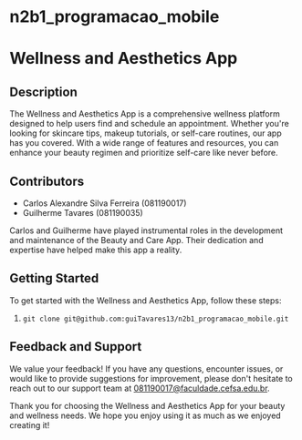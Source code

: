 # n2b1_programacao_mobile

# Wellness and Aesthetics App

## Description

The Wellness and Aesthetics App is a comprehensive wellness platform designed to help users find and schedule an appointment. Whether you're looking for skincare tips, makeup tutorials, or self-care routines, our app has you covered. With a wide range of features and resources, you can enhance your beauty regimen and prioritize self-care like never before.

## Contributors

- Carlos Alexandre Silva Ferreira (081190017)
- Guilherme Tavares (081190035)

Carlos and Guilherme have played instrumental roles in the development and maintenance of the Beauty and Care App. Their dedication and expertise have helped make this app a reality.

## Getting Started

To get started with the Wellness and Aesthetics App, follow these steps:

1. `git clone git@github.com:guiTavares13/n2b1_programacao_mobile.git`

## Feedback and Support

We value your feedback! If you have any questions, encounter issues, or would like to provide suggestions for improvement, please don't hesitate to reach out to our support team at [081190017@faculdade.cefsa.edu.br](mailto:081190017@faculdade.cefsa.edu.br).

Thank you for choosing the Wellness and Aesthetics App for your beauty and wellness needs. We hope you enjoy using it as much as we enjoyed creating it!
